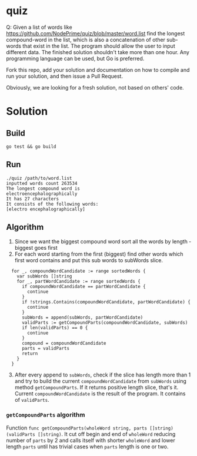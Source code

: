 # quiz


Q: Given a list of words like https://github.com/NodePrime/quiz/blob/master/word.list find the longest compound-word in the list, which is also a concatenation of other sub-words that exist in the list. The program should allow the user to input different data. The finished solution shouldn't take more than one hour. Any programming language can be used, but Go is preferred.


Fork this repo, add your solution and documentation on how to compile and run your solution, and then issue a Pull Request. 

Obviously, we are looking for a fresh solution, not based on others' code.

# Solution

## Build
`go test && go build`

## Run
```
./quiz /path/to/word.list
inputted words count 263534
The longest compound word is
electroencephalographically
It has 27 characters
It consists of the following words:
[electro encephalographically]
```

## Algorithm
1. Since we want the biggest compound word sort all the words by length - biggest goes first
2. For each word starting from the first (biggest) find other words which first word contains and put this sub words to subWords slice.
```
  for _, compoundWordCandidate := range sortedWords {
    var subWords []string
    for _, partWordCandidate := range sortedWords {
      if compoundWordCandidate == partWordCandidate {
        continue
      }
      if !strings.Contains(compoundWordCandidate, partWordCandidate) {
        continue
      }
      subWords = append(subWords, partWordCandidate)
      validParts := getCompoundParts(compoundWordCandidate, subWords)
      if len(validParts) == 0 {
        continue
      }
      compound = compoundWordCandidate
      parts = validParts
      return
    }
  }
```
3. After every append to `subWords`, check if the slice has length more than 1 and try to build the current `compoundWordCandidate` from `subWords` using method `getCompoundParts`. If it returns positive length slice, that's it. Current `compoundWordCandidate` is the result of the program. It contains of `validParts`.

### `getCompoundParts` algorithm
Function `func getCompoundParts(wholeWord string, parts []string) (validParts []string)`. It cut off begin and end of `wholeWord` reducing number of `parts` by 2 and calls itself with shorter `wholeWord` and lower length `parts` until has trivial cases when `parts` length is one or two.

